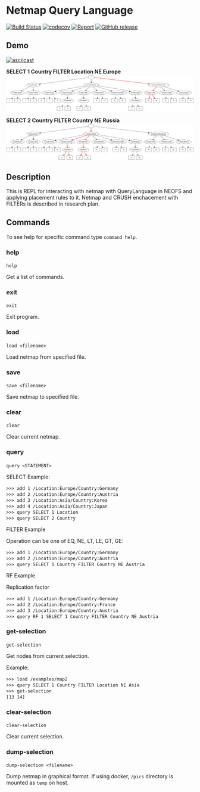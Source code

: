 # Netmap Query Language

[![Build Status](https://travis-ci.org/nspcc-dev/netmap-ql.svg?branch=master)](https://travis-ci.org/nspcc-dev/netmap-ql)
[![codecov](https://codecov.io/gh/nspcc-dev/netmap-ql/badge.svg)](https://codecov.io/gh/nspcc-dev/netmap-ql)
[![Report](https://goreportcard.com/badge/github.com/nspcc-dev/netmap-ql)](https://goreportcard.com/report/github.com/nspcc-dev/netmap-ql)
[![GitHub release](https://img.shields.io/github/release/nspcc-dev/netmap-ql.svg)](https://github.com/nspcc-dev/netmap-ql)

## Demo

[![asciicast](https://asciinema.org/a/iehrM1G1muRtPCQPcsEEmRG8V.svg)](https://asciinema.org/a/iehrM1G1muRtPCQPcsEEmRG8V)

**SELECT 1 Country FILTER Location NE Europe**
![Example 1](./examples/1.png)

**SELECT 2 Country FILTER Country NE Russia**
![Example 2](./examples/2.png)

## Description
This is REPL for interacting with netmap with QueryLanguage in NEOFS and applying placement rules to it.
Netmap and CRUSH enchacement with FILTERs is described in research plan.

## Commands
To see help for specific command type `command help`.

### help
`help`

Get a list of commands.

### exit
`exit`

Exit program.

### load
`load <filename>`

Load netmap from specified file.

### save
`save <filename>`

Save netmap to specified file.

### clear
`clear`

Clear current netmap.

### query
`query <STATEMENT>`

SELECT Example:

```
>>> add 1 /Location:Europe/Country:Germany
>>> add 2 /Location:Europe/Country:Austria
>>> add 3 /Location:Asia/Country:Korea
>>> add 4 /Location:Asia/Country:Japan
>>> query SELECT 1 Location
>>> query SELECT 2 Country
```

FILTER Example

Operation can be one of EQ, NE, LT, LE, GT, GE:

```
>>> add 1 /Location:Europe/Country:Germany
>>> add 2 /Location:Europe/Country:Austria
>>> query SELECT 1 Country FILTER Country NE Austria
```

RF Example

Replication factor

```
>>> add 1 /Location:Europe/Country:Germany
>>> add 2 /Location:Europe/Country:France
>>> add 3 /Location:Europe/Country:Austria
>>> query RF 1 SELECT 1 Country FILTER Country NE Austria
```

### get-selection
`get-selection`

Get nodes from current selection.

Example:
```
>>> load /examples/map2
>>> query SELECT 1 Country FILTER Location NE Asia
>>> get-selection
[13 14]
```

### clear-selection
`clear-selection`

Clear current selection.

### dump-selection
`dump-selection <filename>`

Dump netmap in graphical format. If using docker, `/pics` directory is mounted as `temp` on host.


